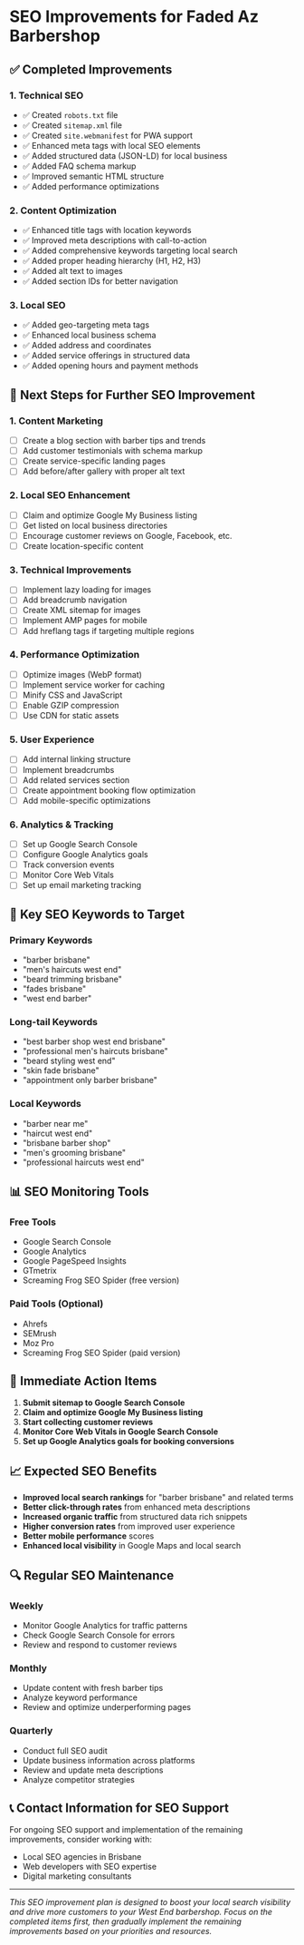 # SEO Improvements for Faded Az Barbershop

## ✅ Completed Improvements

### 1. **Technical SEO**
- ✅ Created `robots.txt` file
- ✅ Created `sitemap.xml` file
- ✅ Created `site.webmanifest` for PWA support
- ✅ Enhanced meta tags with local SEO elements
- ✅ Added structured data (JSON-LD) for local business
- ✅ Added FAQ schema markup
- ✅ Improved semantic HTML structure
- ✅ Added performance optimizations

### 2. **Content Optimization**
- ✅ Enhanced title tags with location keywords
- ✅ Improved meta descriptions with call-to-action
- ✅ Added comprehensive keywords targeting local search
- ✅ Added proper heading hierarchy (H1, H2, H3)
- ✅ Added alt text to images
- ✅ Added section IDs for better navigation

### 3. **Local SEO**
- ✅ Added geo-targeting meta tags
- ✅ Enhanced local business schema
- ✅ Added address and coordinates
- ✅ Added service offerings in structured data
- ✅ Added opening hours and payment methods

## 🔄 Next Steps for Further SEO Improvement

### 1. **Content Marketing**
- [ ] Create a blog section with barber tips and trends
- [ ] Add customer testimonials with schema markup
- [ ] Create service-specific landing pages
- [ ] Add before/after gallery with proper alt text

### 2. **Local SEO Enhancement**
- [ ] Claim and optimize Google My Business listing
- [ ] Get listed on local business directories
- [ ] Encourage customer reviews on Google, Facebook, etc.
- [ ] Create location-specific content

### 3. **Technical Improvements**
- [ ] Implement lazy loading for images
- [ ] Add breadcrumb navigation
- [ ] Create XML sitemap for images
- [ ] Implement AMP pages for mobile
- [ ] Add hreflang tags if targeting multiple regions

### 4. **Performance Optimization**
- [ ] Optimize images (WebP format)
- [ ] Implement service worker for caching
- [ ] Minify CSS and JavaScript
- [ ] Enable GZIP compression
- [ ] Use CDN for static assets

### 5. **User Experience**
- [ ] Add internal linking structure
- [ ] Implement breadcrumbs
- [ ] Add related services section
- [ ] Create appointment booking flow optimization
- [ ] Add mobile-specific optimizations

### 6. **Analytics & Tracking**
- [ ] Set up Google Search Console
- [ ] Configure Google Analytics goals
- [ ] Track conversion events
- [ ] Monitor Core Web Vitals
- [ ] Set up email marketing tracking

## 🎯 Key SEO Keywords to Target

### Primary Keywords
- "barber brisbane"
- "men's haircuts west end"
- "beard trimming brisbane"
- "fades brisbane"
- "west end barber"

### Long-tail Keywords
- "best barber shop west end brisbane"
- "professional men's haircuts brisbane"
- "beard styling west end"
- "skin fade brisbane"
- "appointment only barber brisbane"

### Local Keywords
- "barber near me"
- "haircut west end"
- "brisbane barber shop"
- "men's grooming brisbane"
- "professional haircuts west end"

## 📊 SEO Monitoring Tools

### Free Tools
- Google Search Console
- Google Analytics
- Google PageSpeed Insights
- GTmetrix
- Screaming Frog SEO Spider (free version)

### Paid Tools (Optional)
- Ahrefs
- SEMrush
- Moz Pro
- Screaming Frog SEO Spider (paid version)

## 🚀 Immediate Action Items

1. **Submit sitemap to Google Search Console**
2. **Claim and optimize Google My Business listing**
3. **Start collecting customer reviews**
4. **Monitor Core Web Vitals in Google Search Console**
5. **Set up Google Analytics goals for booking conversions**

## 📈 Expected SEO Benefits

- **Improved local search rankings** for "barber brisbane" and related terms
- **Better click-through rates** from enhanced meta descriptions
- **Increased organic traffic** from structured data rich snippets
- **Higher conversion rates** from improved user experience
- **Better mobile performance** scores
- **Enhanced local visibility** in Google Maps and local search

## 🔍 Regular SEO Maintenance

### Weekly
- Monitor Google Analytics for traffic patterns
- Check Google Search Console for errors
- Review and respond to customer reviews

### Monthly
- Update content with fresh barber tips
- Analyze keyword performance
- Review and optimize underperforming pages

### Quarterly
- Conduct full SEO audit
- Update business information across platforms
- Review and update meta descriptions
- Analyze competitor strategies

## 📞 Contact Information for SEO Support

For ongoing SEO support and implementation of the remaining improvements, consider working with:
- Local SEO agencies in Brisbane
- Web developers with SEO expertise
- Digital marketing consultants

---

*This SEO improvement plan is designed to boost your local search visibility and drive more customers to your West End barbershop. Focus on the completed items first, then gradually implement the remaining improvements based on your priorities and resources.* 